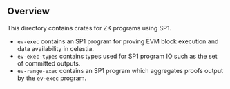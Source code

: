 ## Overview

This directory contains crates for ZK programs using SP1. 

- `ev-exec` contains an SP1 program for proving EVM block execution and data availability in celestia.
- `ev-exec-types` contains types used for SP1 program IO such as the set of committed outputs.
- `ev-range-exec` contains an SP1 program which aggregates proofs output by the `ev-exec` program.
